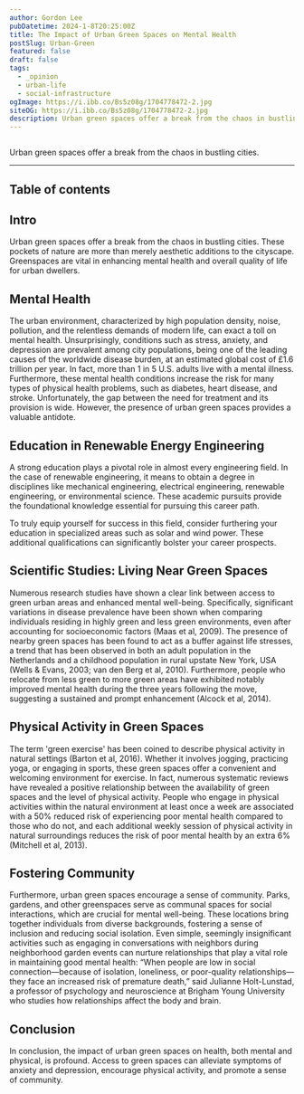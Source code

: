 ```yaml
---
author: Gordon Lee
pubDatetime: 2024-1-8T20:25:00Z
title: The Impact of Urban Green Spaces on Mental Health
postSlug: Urban-Green
featured: false
draft: false
tags:
  - _opinion
  - urban-life
  - social-infrastructure
ogImage: https://i.ibb.co/Bs5z08g/1704778472-2.jpg
siteOG: https://i.ibb.co/Bs5z08g/1704778472-2.jpg
description: Urban green spaces offer a break from the chaos in bustling cities.
---
```


<img src="https://i.ibb.co/Bs5z08g/1704778472-2.jpg" alt="">

Urban green spaces offer a break from the chaos in bustling cities.

---

## Table of contents

## Intro

Urban green spaces offer a break from the chaos in bustling cities. These pockets of nature are more than merely aesthetic additions to the cityscape. Greenspaces are vital in enhancing mental health and overall quality of life for urban dwellers.

## Mental Health

The urban environment, characterized by high population density, noise, pollution, and the relentless demands of modern life, can exact a toll on mental health. Unsurprisingly, conditions such as stress, anxiety, and depression are prevalent among city populations, being one of the leading causes of the worldwide disease burden, at an estimated global cost of £1.6 trillion per year. In fact, more than 1 in 5 U.S. adults live with a mental illness. Furthermore, these mental health conditions increase the risk for many types of physical health problems, such as diabetes, heart disease, and stroke. Unfortunately, the gap between the need for treatment and its provision is wide. However, the presence of urban green spaces provides a valuable antidote.

## Education in Renewable Energy Engineering

A strong education plays a pivotal role in almost every engineering field. In the case of renewable engineering, it means to obtain a degree in disciplines like mechanical engineering, electrical engineering, renewable engineering, or environmental science. These academic pursuits provide the foundational knowledge essential for pursuing this career path.

To truly equip yourself for success in this field, consider furthering your education in specialized areas such as solar and wind power. These additional qualifications can significantly bolster your career prospects.

## Scientific Studies: Living Near Green Spaces

Numerous research studies have shown a clear link between access to green urban areas and enhanced mental well-being. Specifically, significant variations in disease prevalence have been shown when comparing individuals residing in highly green and less green environments, even after accounting for socioeconomic factors (Maas et al, 2009). The presence of nearby green spaces has been found to act as a buffer against life stresses, a trend that has been observed in both an adult population in the Netherlands and a childhood population in rural upstate New York, USA (Wells & Evans, 2003; van den Berg et al, 2010). Furthermore, people who relocate from less green to more green areas have exhibited notably improved mental health during the three years following the move, suggesting a sustained and prompt enhancement (Alcock et al, 2014).

## Physical Activity in Green Spaces

The term 'green exercise' has been coined to describe physical activity in natural settings (Barton et al, 2016). Whether it involves jogging, practicing yoga, or engaging in sports, these green spaces offer a convenient and welcoming environment for exercise. In fact, numerous systematic reviews have revealed a positive relationship between the availability of green spaces and the level of physical activity. People who engage in physical activities within the natural environment at least once a week are associated with a 50% reduced risk of experiencing poor mental health compared to those who do not, and each additional weekly session of physical activity in natural surroundings reduces the risk of poor mental health by an extra 6% (Mitchell et al, 2013).

## Fostering Community

Furthermore, urban green spaces encourage a sense of community. Parks, gardens, and other greenspaces serve as communal spaces for social interactions, which are crucial for mental well-being. These locations bring together individuals from diverse backgrounds, fostering a sense of inclusion and reducing social isolation. Even simple, seemingly insignificant activities such as engaging in conversations with neighbors during neighborhood garden events can nurture relationships that play a vital role in maintaining good mental health: “When people are low in social connection—because of isolation, loneliness, or poor-quality relationships—they face an increased risk of premature death,” said Julianne Holt-Lunstad, a professor of psychology and neuroscience at Brigham Young University who studies how relationships affect the body and brain.

## Conclusion

In conclusion, the impact of urban green spaces on health, both mental and physical, is profound. Access to green spaces can alleviate symptoms of anxiety and depression, encourage physical activity, and promote a sense of community.
